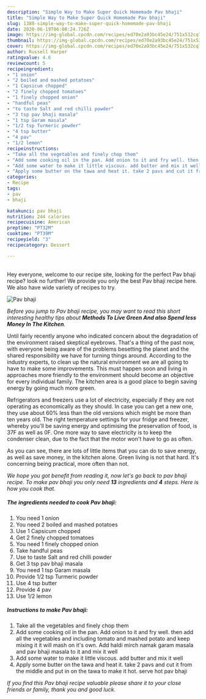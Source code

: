 ```yaml
---
description: "Simple Way to Make Super Quick Homemade Pav bhaji"
title: "Simple Way to Make Super Quick Homemade Pav bhaji"
slug: 1388-simple-way-to-make-super-quick-homemade-pav-bhaji
date: 2020-06-19T06:00:24.726Z
image: https://img-global.cpcdn.com/recipes/ed70e2a93bc45e24/751x532cq70/pav-bhaji-recipe-main-photo.jpg
thumbnail: https://img-global.cpcdn.com/recipes/ed70e2a93bc45e24/751x532cq70/pav-bhaji-recipe-main-photo.jpg
cover: https://img-global.cpcdn.com/recipes/ed70e2a93bc45e24/751x532cq70/pav-bhaji-recipe-main-photo.jpg
author: Russell Harper
ratingvalue: 4.6
reviewcount: 5
recipeingredient:
- "1 onion"
- "2 boiled and mashed potatoes"
- "1 Capsicum chopped"
- "2 finely chopped tomatoes"
- "1 finely chopped onion"
- "handful peas"
- "to taste Salt and red chilli powder"
- "3 tsp pav bhaji masala"
- "1 tsp Garam masala"
- "1/2 tsp Turmeric powder"
- "4 tsp butter"
- "4 pav"
- "1/2 lemon"
recipeinstructions:
- "Take all the vegetables and finely chop them"
- "Add some cooking oil in the pan. Add onion to it and fry well. then add all the vegetables and including tomato and mashed potato and keep mixing it it will mash on it&#39;s own. Add haldi mirch namak garam masala and pav bhaji masala to it and mix it well"
- "Add some water to make it little viscous. add butter and mix it well"
- "Apply some butter on the tawa and heat it. take 2 pavs and cut it from the middle and put in on the tawa to make it hot. serve hot pav bhaji"
categories:
- Recipe
tags:
- pav
- bhaji

katakunci: pav bhaji 
nutrition: 244 calories
recipecuisine: American
preptime: "PT32M"
cooktime: "PT39M"
recipeyield: "3"
recipecategory: Dessert

---
```

<br>
Hey everyone, welcome to our recipe site, looking for the perfect Pav bhaji recipe? look no further! We provide you only the best Pav bhaji recipe here. We also have wide variety of recipes to try.
<br>


![Pav bhaji](https://img-global.cpcdn.com/recipes/ed70e2a93bc45e24/751x532cq70/pav-bhaji-recipe-main-photo.jpg)

<i>Before you jump to Pav bhaji recipe, you may want to read this short interesting healthy tips about 
<strong>Methods To Live Green And also Spend less Money In The Kitchen</strong>.</i>
</br>

Until fairly recently anyone who indicated concern about the degradation of the environment raised skeptical eyebrows. That's a thing of the past now, with everyone being aware of the problems besetting the planet and the shared responsibility we have for turning things around. According to the industry experts, to clean up the natural environment we are all going to have to make some improvements. This must happen soon and living in approaches more friendly to the environment should become an objective for every individual family. The kitchen area is a good place to begin saving energy by going much more green.

Refrigerators and freezers use a lot of electricity, especially if they are not operating as economically as they should. In case you can get a new one, they use about 60% less than the old versions which might be more than ten years old. The right temperature settings for your fridge and freezer, whereby you'll be saving energy and optimising the preservation of food, is 37F as well as 0F. One more way to save electricity is to keep the condenser clean, due to the fact that the motor won't have to go as often.

As you can see, there are lots of little items that you can do to save energy, as well as save money, in the kitchen alone. Green living is not that hard. It's concerning being practical, more often than not.


<i>We hope you got benefit from reading it, now let's go back to pav bhaji recipe. To make pav bhaji you only need <strong>13</strong> ingredients and <strong>4</strong> steps. Here is how you cook that.
</i>

##### The ingredients needed to cook Pav bhaji:

1. You need 1 onion
1. You need 2 boiled and mashed potatoes
1. Use 1 Capsicum chopped
1. Get 2 finely chopped tomatoes
1. You need 1 finely chopped onion
1. Take handful peas
1. Use to taste Salt and red chilli powder
1. Get 3 tsp pav bhaji masala
1. You need 1 tsp Garam masala
1. Provide 1/2 tsp Turmeric powder
1. Use 4 tsp butter
1. Provide 4 pav
1. Use 1/2 lemon


##### Instructions to make Pav bhaji:

1. Take all the vegetables and finely chop them
1. Add some cooking oil in the pan. Add onion to it and fry well. then add all the vegetables and including tomato and mashed potato and keep mixing it it will mash on it&#39;s own. Add haldi mirch namak garam masala and pav bhaji masala to it and mix it well
1. Add some water to make it little viscous. add butter and mix it well
1. Apply some butter on the tawa and heat it. take 2 pavs and cut it from the middle and put in on the tawa to make it hot. serve hot pav bhaji


<i>If you find this Pav bhaji recipe valuable please share it to your close friends or family, thank you and good luck.</i>
